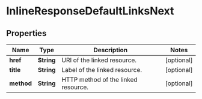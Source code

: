 
# InlineResponseDefaultLinksNext

## Properties
Name | Type | Description | Notes
------------ | ------------- | ------------- | -------------
**href** | **String** | URI of the linked resource. |  [optional]
**title** | **String** | Label of the linked resource. |  [optional]
**method** | **String** | HTTP method of the linked resource. |  [optional]



